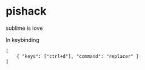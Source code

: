 # pishack
sublime is love

In keybinding
```
[
	{ "keys": ["ctrl+d"], "command": "replacer" }
]
```
